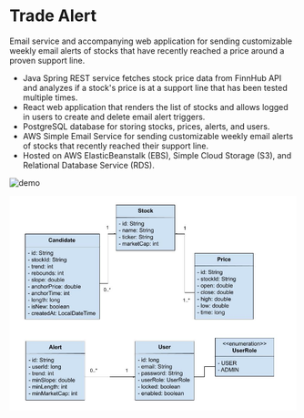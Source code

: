 # Trade Alert

Email service and accompanying web application for sending customizable weekly email alerts of stocks that have recently reached a price around a proven support line.


- Java Spring REST service fetches stock price data from FinnHub API and analyzes if a stock's price is at a support line that has been tested multiple times.
- React web application that renders the list of stocks and allows logged in users to create and delete email alert triggers.
- PostgreSQL database for storing stocks, prices, alerts, and users.
- AWS Simple Email Service for sending customizable weekly email alerts of stocks that recently reached their support line.
- Hosted on AWS ElasticBeanstalk (EBS), Simple Cloud Storage (S3), and Relational Database Service (RDS).



![demo](tradealert-demo.gif)


![diagram](tradealert-diagram.jpg)






